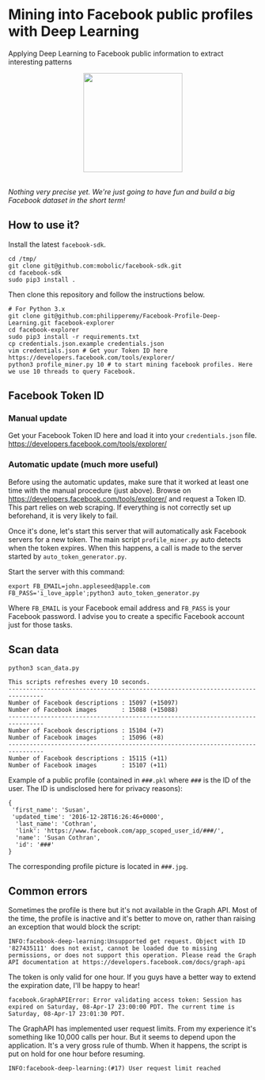 # Mining into Facebook public profiles with Deep Learning
Applying Deep Learning to Facebook public information to extract interesting patterns

<div align="center">
  <img src="https://upload.wikimedia.org/wikipedia/commons/thumb/c/c2/F_icon.svg/2000px-F_icon.svg.png" width="200"><br><br>
</div>


<i>Nothing very precise yet. We're just going to have fun and build a big Facebook dataset in the short term!</i>

## How to use it?

Install the latest `facebook-sdk`.
```
cd /tmp/
git clone git@github.com:mobolic/facebook-sdk.git
cd facebook-sdk
sudo pip3 install .
```

Then clone this repository and follow the instructions below.
```
# For Python 3.x
git clone git@github.com:philipperemy/Facebook-Profile-Deep-Learning.git facebook-explorer
cd facebook-explorer
sudo pip3 install -r requirements.txt
cp credentials.json.example credentials.json
vim credentials.json # Get your Token ID here https://developers.facebook.com/tools/explorer/
python3 profile_miner.py 10 # to start mining facebook profiles. Here we use 10 threads to query Facebook.
```

## Facebook Token ID

### Manual update
Get your Facebook Token ID here and load it into your `credentials.json` file.
https://developers.facebook.com/tools/explorer/

### Automatic update (much more useful)

Before using the automatic updates, make sure that it worked at least one time with the manual procedure (just above). Browse on https://developers.facebook.com/tools/explorer/ and request a Token ID. This part relies on web scraping. If everything is not correctly set up beforehand, it is very likely to fail.

Once it's done, let's start this server that will automatically ask Facebook servers for a new token. The main script `profile_miner.py` auto detects when the token expires. When this happens, a call is made to the server started by `auto_token_generator.py`.

Start the server with this command:
```
export FB_EMAIL=john.appleseed@apple.com FB_PASS='i_love_apple';python3 auto_token_generator.py
```
Where `FB_EMAIL` is your Facebook email address and `FB_PASS` is your Facebook password. I advise you to create a specific Facebook account just for those tasks.


## Scan data

```
python3 scan_data.py
```

```
This scripts refreshes every 10 seconds.
--------------------------------------------------------------------------------
Number of Facebook descriptions : 15097 (+15097)
Number of Facebook images       : 15088 (+15088)
--------------------------------------------------------------------------------
Number of Facebook descriptions : 15104 (+7)
Number of Facebook images       : 15096 (+8)
--------------------------------------------------------------------------------
Number of Facebook descriptions : 15115 (+11)
Number of Facebook images       : 15107 (+11)
```

Example of a public profile (contained in `###.pkl` where `###` is the ID of the user. The ID is undisclosed here for privacy reasons):
```
{
 'first_name': 'Susan', 
 'updated_time': '2016-12-28T16:26:46+0000', 
  'last_name': 'Cothran', 
  'link': 'https://www.facebook.com/app_scoped_user_id/###/', 
  'name': 'Susan Cothran', 
  'id': '###'
}
```
The corresponding profile picture is located in `###.jpg`.

## Common errors

Sometimes the profile is there but it's not available in the Graph API. Most of the time, the profile is inactive and it's better to move on, rather than raising an exception that would block the script:
```
INFO:facebook-deep-learning:Unsupported get request. Object with ID '827435111' does not exist, cannot be loaded due to missing permissions, or does not support this operation. Please read the Graph API documentation at https://developers.facebook.com/docs/graph-api
```

The token is only valid for one hour. If you guys have a better way to extend the expiration date, I'll be happy to hear!
```
facebook.GraphAPIError: Error validating access token: Session has expired on Saturday, 08-Apr-17 23:00:00 PDT. The current time is Saturday, 08-Apr-17 23:01:30 PDT.
```

The GraphAPI has implemented user request limits. From my experience it's something like 10,000 calls per hour. But it seems to depend upon the application. It's a very gross rule of thumb. When it happens, the script is put on hold for one hour before resuming.
```
INFO:facebook-deep-learning:(#17) User request limit reached
```
